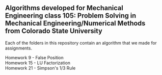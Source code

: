 ## Algorithms developed for Mechanical Engineering class 105: Problem Solving in Mechanical Engineering/Numerical Methods from Colorado State University

Each of the folders in this repository contain an algorithm that we made for assignments. 

Homework 9 - False Position    
Homework 15 - LU Factorization    
Homework 21 - Simpson's 1/3 Rule



